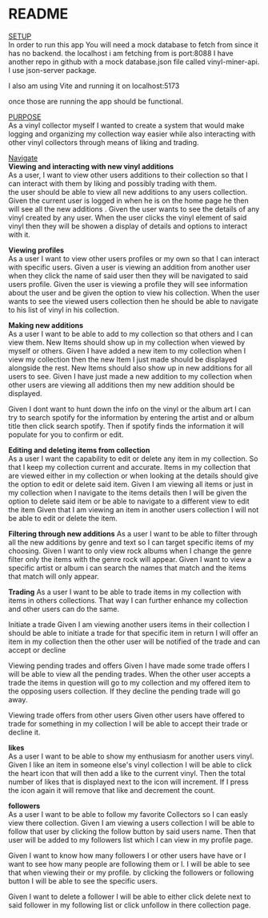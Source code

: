# README

<u>SETUP</u>
</br>
In order to run this app You will need a mock database to fetch from since it has no backend. the localhost i am fetching from is port:8088 I have another repo in github with a mock database.json  file called vinyl-miner-api. I use json-server package.

I also am using Vite and running it on localhost:5173 

once those are running the app should be functional.

<u>PURPOSE</u>
</br>
As a vinyl collector myself I wanted to create a system that would make logging and organizing my collection way easier while also interacting with other vinyl collectors through means of liking and trading.

<u>Navigate</u>
</br>
**Viewing and interacting with new vinyl additions**
</br>
As a  user, I  want to view other users additions to their collection so that I can interact with them by liking and possibly trading with them.  
  the user should be able to view all new additions to any users collection.
 Given the current user is logged in when he is on the home page he then will  see  all the new additions .  Given the user wants to see the  details of any vinyl created  by any user. When the user clicks the vinyl element of said vinyl then they will be showen a display of details and options to interact with it.

**Viewing profiles**
</br>
As a user I want to view other users profiles or my own so that I can interact with specific users.
Given a user is viewing an addition from another user when they click the name of said user then they will be navigated to said users profile.
Given the user is viewing a profile they will see information about the user and  be given the option to view his collection. When the user wants to see the viewed users collection then he should be able to navigate to his list of vinyl in his collection.

**Making new additions** 
</br>
As a user I want to be able to add to my collection so that others and I can view them.
New Items should show up in my collection when viewed by myself or others. 
Given I have added a new item to my collection when I view my collection then the new Item I just made should be displayed alongside the rest.
New Items should also show up in new additions for all users to see.
Given I have just made a new addition to my collection when other users are viewing all additions then  my new addition should be displayed.

Given I dont want to hunt down the info on the vinyl or the album art I can try to search spotify for the information by entering the artist and or album title then click search spotify. Then if spotify finds the information it will populate for you to confirm or edit.

**Editing and deleting items from collection**
</br>
As a user I want the capability to edit or delete any item in my collection. So that I keep my collection current and accurate.
Items in my collection that are viewed either in my collection or when looking at the details should give the option to edit or delete said item.
Given I am viewing all items  or just in  my collection when I navigate to the items details then I will  be given the option to delete said item or be able to navigate to a different view to edit the item
Given that I am viewing an item in another users collection I will not be able to edit or delete the item.


**Filtering through new additions**
As a user I want to be able to filter through all the new additions by genre and text so I can target specific items of my choosing.
Given I want to only view rock albums  when I change the genre filter only the items with the genre rock will appear.
Given I want to view a specific artist or album i can search the names that match and the items that match will only appear.


**Trading**
As a user I want to be able to trade items in my collection with items in others collections. That way I can further enhance my collection and other users can do the same.

Initiate a trade
Given I am viewing another users items in their collection I should be able to initiate a trade for that specific item in return I will offer an item in my collection then the other user will be notified of the trade and can accept or decline

Viewing pending trades and offers
Given I have made some trade offers I will be able to view all the pending trades. When the other user accepts a trade the items in question will go to my collection and  my offered item to the opposing users collection. If they decline the pending trade will go away.

Viewing trade offers from other users
Given other users have offered to trade for something in my collection I will be able to accept their trade or decline it.

**likes**
</br>
As a user I want to be able to show my enthusiasm for another users vinyl.
Given I like an item in someone else's vinyl collection I will be able to click the heart icon that will then add a like to the current vinyl. Then the total number of likes that is displayed next to the icon will increment. If I press the icon again it will remove that like and decrement the count.

**followers**
</br>
As a user I want to be able to follow my favorite Collectors so I can easly view there collection.
Given I am viewing a users collection I will be able to follow that user by clicking the follow button by said users name. Then that user will be added to my followers list which I can view in my profile page.

Given I want to know how many followers I or other users have have or I want to see how many people are following them or I. I will be able to see that when viewing their or my profile. by clicking the followers or following button I will be able to see the specific users.

Given I want to delete a follower I will be able to either click delete next to said follower in my following list or click unfollow in there collection page.